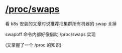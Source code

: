 # [/proc/swaps](2021/12/proc_swaps.md)

看 k8s 安装的文章时说推荐把集群所有机器的 swap 关掉

swapoff 命令内部好像借助 /proc/swaps 实现

(又掌握了一个 /proc 的知识)
